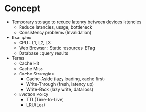 # Concept
* Temporary storage to reduce latency between devices latencies
	* Reduce latencies, usage, bottleneck
	* Consistency problems (Invalidation)
* Examples
	* CPU : L1, L2, L3
	* Web Browser : Static resources, ETag
	* Database : query results
* Terms
	* Cache Hit
	* Cache Miss
	* Cache Strategies
		* Cache-Aside (lazy loading, cache first)
		* Write-Through (fresh, latency up)
		* Write-Back (lazy write, data loss)
	* Eviction Policy
		* TTL(Time-to-Live)
		* LRU(Lea)